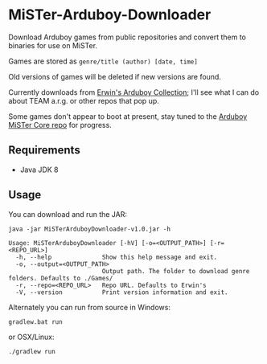 # MiSTer-Arduboy-Downloader

Download Arduboy games from public repositories and convert them to binaries for use on MiSTer.

Games are stored as `genre/title (author) [date, time]`

Old versions of games will be deleted if new versions are found.

Currently downloads from [Erwin's Arduboy Collection](https://arduboy.ried.cl/); I'll see what I can do about TEAM a.r.g. or other repos that pop up.

Some games don't appear to boot at present, stay tuned to the [Arduboy MiSTer Core repo](https://github.com/uXeBoy/Arduboy_MiSTer) for progress.


## Requirements

- Java JDK 8


## Usage

You can download and run the JAR:
```
java -jar MiSTerArduboyDownloader-v1.0.jar -h

Usage: MiSTerArduboyDownloader [-hV] [-o=<OUTPUT_PATH>] [-r=<REPO_URL>]
  -h, --help              Show this help message and exit.
  -o, --output=<OUTPUT_PATH>
                          Output path. The folder to download genre folders. Defaults to ./Games/
  -r, --repo=<REPO_URL>   Repo URL. Defaults to Erwin's
  -V, --version           Print version information and exit.
```

Alternately you can run from source in Windows:
```
gradlew.bat run
```
or OSX/Linux:
```
./gradlew run
```
